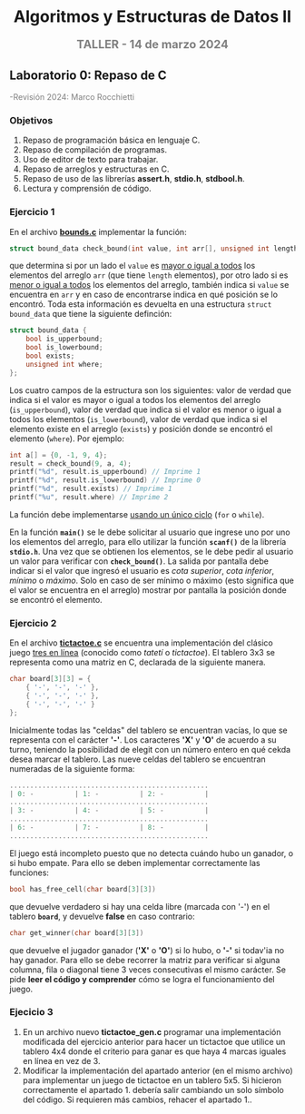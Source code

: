 <h1 align="center" style="font-weight:bold;">Algoritmos y Estructuras de Datos II</h1>
<p align="center" style="color:gray; font-size: 20px; font-weight:bold;">TALLER - 14 de marzo 2024</p>

## Laboratorio 0: Repaso de C
<p style="color:gray; font-size: 14px;">
    -Revisión 2024: Marco Rocchietti
</p>

### Objetivos

1. Repaso de programación básica en lenguaje C.
2. Repaso de compilación de programas.
3. Uso de editor de texto para trabajar.
4. Repaso de arreglos y estructuras en C.
5. Repaso de uso de las librerías **assert.h**, **stdio.h**, **stdbool.h**.
6. Lectura y comprensión de código.

### Ejercicio 1
En el archivo **[bounds.c](bounds.c)** implementar la función:
```c
struct bound_data check_bound(int value, int arr[], unsigned int length);
```
que determina si por un lado el `value` es <u>mayor o igual a todos</u> los elementos del arreglo `arr` (que tiene `length` elementos), por otro lado si es <u>menor o igual a todos</u> los elementos del arreglo, también indica si `value` se encuentra en `arr` y en caso de encontrarse indica en qué posición se lo encontró. Toda esta información es devuelta en una estructura `struct bound_data` que tiene la siguiente definción:
```c
struct bound_data {
	bool is_upperbound;
	bool is_lowerbound;
	bool exists;
	unsigned int where;
};
```
Los cuatro campos de la estructura son los siguientes: valor de verdad que indica si el valor es mayor o igual a todos los elementos del arreglo (`is_upperbound`), valor de verdad que indica si el valor es menor o igual a todos los elementos (`is_lowerbound`), valor de verdad que indica si el elemento existe en el arreglo (`exists`) y posición donde se encontró el elemento (`where`). Por ejemplo:
```c
int a[] = {0, -1, 9, 4};
result = check_bound(9, a, 4);
printf("%d", result.is_upperbound) // Imprime 1
printf("%d", result.is_lowerbound) // Imprime 0
printf("%d", result.exists) // Imprime 1
printf("%u", result.where) // Imprime 2
```
La función debe implementarse <u>usando un único ciclo</u> (`for` o `while`).

En la función **`main()`** se le debe solicitar al usuario que ingrese uno por uno los elementos del arreglo, para ello utilizar la función **`scanf()`** de la librería **`stdio.h`**. Una vez que se obtienen los elementos, se le debe pedir al usuario un valor para verificar con **`check_bound()`**. La salida por pantalla debe indicar si el valor que ingresó el usuario es *cota superior*, *cota inferior*, *mínimo* o *máximo*. Solo en caso de ser mínimo o máximo (esto significa que el valor se encuentra en el arreglo) mostrar por pantalla la posición donde se encontró el elemento.

### Ejercicio 2
En el archivo **[tictactoe.c](tictactoe.c)** se encuentra una implementación del clásico juego <u><a href="https://es.wikipedia.org/wiki/Tres_en_l%C3%ADnea">tres en línea</a></u> (conocido como *tatetí* o *tictactoe*). El tablero 3x3 se representa como una matriz en C, declarada de la siguiente manera.
```c
char board[3][3] = {
	{ '-', '-', '-' },
	{ '-', '-', '-' },
	{ '-', '-', '-' }
};
```
Inicialmente todas las "celdas" del tablero se encuentran vacías, lo que se representa con el carácter **'-'**. Los caracteres **'X'** y **'O'** de acuerdo a su turno, teniendo la posibilidad de elegit con un número entero en qué cekda desea marcar el tablero. Las nueve celdas del tablero se encuentran numeradas de la siguiente forma:
```c
.................................................
| 0: -			| 1: - 			| 2: - 			|
.................................................
| 3: - 			| 4: - 			| 5: - 			|
.................................................
| 6: - 			| 7: - 			| 8: - 			|
.................................................
```
El juego está incompleto puesto que no detecta cuándo hubo un ganador, o si hubo empate. Para ello se deben implementar correctamente las funciones:
```c
bool has_free_cell(char board[3][3])
```
que devuelve verdadero si hay una celda libre (marcada con '-') en el tablero **`board`**, y devuelve **false** en caso contrario:
```c
char get_winner(char board[3][3])
```
que devuelve el jugador ganador (**'X'** o **'O'**) si lo hubo, o **'-'** si todav'ia no hay ganador. Para ello se debe recorrer la matriz para verificar si alguna columna, fila o diagonal tiene 3 veces consecutivas el mismo carácter.
Se pide **leer el código y comprender** cómo se logra el funcionamiento del juego.

### Ejecicio 3
1. En un archivo nuevo **tictactoe_gen.c** programar una implementación modificada del ejercicio anterior para hacer un tictactoe que utilice un tablero 4x4 donde el criterio para ganar es que haya 4 marcas iguales en línea en vez de 3.
2. Modificar la implementación del apartado anterior (en el mismo archivo) para implementar un juego de tictactoe en un tablero 5x5. Si hicieron correctamente el apartado 1. debería salir cambiando un solo símbolo del código. Si requieren más cambios, rehacer el apartado 1..
